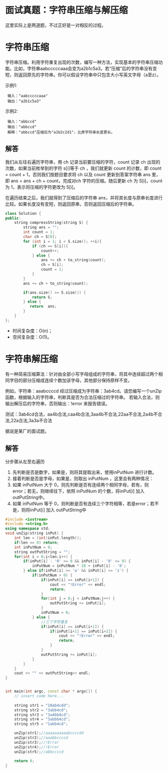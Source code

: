 
# 面试真题：字符串压缩与解压缩

这里实际上是两道题，不过正好是一对相反的过程。

# 字符串压缩
字符串压缩。利用字符重复出现的次数，编写一种方法，实现基本的字符串压缩功能。比如，字符串aabcccccaaa会变为a2b1c5a3。若“压缩”后的字符串没有变短，则返回原先的字符串。你可以假设字符串中只包含大小写英文字母（a至z）。

示例1:
```
 输入："aabcccccaaa"
 输出："a2b1c5a3"
```

示例2:
```
 输入："abbccd"
 输出："abbccd"
 解释："abbccd"压缩后为"a1b2c2d1"，比原字符串长度更长。
```
## 解答
我们从左往右遍历字符串，用 ch 记录当前要压缩的字符，count 记录 ch 出现的次数，如果当前枚举到的字符 s[i]等于 ch ，我们就更新 count 的计数，即 count = count + 1，否则我们按题目要求将 ch 以及 count 更新到答案字符串 ans 里，即 ans = ans + ch + count，完成对ch 字符的压缩。随后更新 ch 为 S[i]，count 为 1，表示将压缩的字符更改为 S[i]。

在遍历结束之后，我们就得到了压缩后的字符串 ans，并将其长度与原串长度进行比较。如果长度没有变短，则返回原串，否则返回压缩后的字符串。

```C++
class Solution {
public:
    string compressString(string S) {        
        string ans = "";
        int count = 1;
        char ch = S[0];
        for (int i = 1; i < S.size(); ++i){
            if (ch == S[i]){
                count++;
            } else {
                ans += ch + to_string(count); 
                ch = S[i];
                count = 1;
            }
        }
        ans += ch + to_string(count);

        if(ans.size() >= S.size()) {
            return S;
        } else {
           return  ans;
        }
    }
};
```
* 时间复杂度：O(n)；
* 空间复杂度：O(1)。

# 字符串解压缩

有一种简易压缩算法：针对由全部小写字母组成的字符串，将其中连续超过两个相同字目的部分压缩成连续个数加该字母，其他部分保持原样不变。

例如，字符串：aaabccccd 经过压缩成为字符串：3ab4cd。请您编写一个unZip函数，根据输入的字符串，判断其是否为合法压缩过的字符串。 
若输入合法，则输出解压后的字符串，否则输出：!error 来报告错误。

测试：3ab4cd合法，aa4b合法,caa4b合法,3aa4b不合法,22aa不合法,2a4b不合法,22a合法,3a3a不合法

据说是某厂的面试题。

## 解答

分步骤从左至右遍历
1. 先判断是否是数字，如果是，则将其提取出来，使用inPutNum 进行计数。
2. 接着判断是否是字母，如果是，则取出 inPutNum ，这里会有两种情况：
3. 如果 inPutNum 大于 0，则先判断是否有连续两个相同字母，若有，则error；若无，则继续往下，依照 inPutNum 的个数，将inPut[i] 加入 outPutString中。
4. 如果 inPutNum 等于 0，则判断是否有连续三个字符相等，若是error；若不是，则将inPut[i] 加入 outPutString中


```C++
#include <iostream>
#include <string.h>
using namespace std;
void unZip(string inPut) {
    int len = (int)inPut.length();
    if(len == 0) return;
    int inPutNum = 0;
    string outPutString = "";
    for(int i = 0;i<len;i++) {
        if(inPut[i] - '0' >= 0 && inPut[i] - '0' <= 9) {
            inPutNum = inPutNum * 10 + inPut[i] - '0';
        } else if(inPut[i] >= 'a' && inPut[i] <= 'z') {
            if(inPutNum > 0) {
                if(inPut[i] == inPut[i+1]) {
                    cout << "!Error" << endl;
                    return;
                }
                for(int j = 0;j < inPutNum;j++) {
                    outPutString += inPut[i];
                }
                inPutNum = 0;
            } else {
                //三个字符重复
                if(inPut[i] == inPut[i+1]) {
                    if(inPut[i+1] == inPut[i+2]) {
                        cout << "!Error" << endl;
                        return;
                    }
                }
                outPutString += inPut[i];
            }
        }
    }
    cout << "" << outPutString<< endl;
}


int main(int argc, const char * argv[]) {
    // insert code here...
    
    string str1 = "10ab4cdd";
    string str2 = "3abb4cd";
    string str3 = "3a4bb4cd";
    string str4 = "3abbb4cd";
    string str5 = "1abb4cd";

    unZip(str1);//aaaaaaaaaabccccdd
    unZip(str2);//aaabbccccd
    unZip(str3);//!Error
    unZip(str4);//!Error
    unZip(str5);//abbccccd
    
    return 0;
}
```